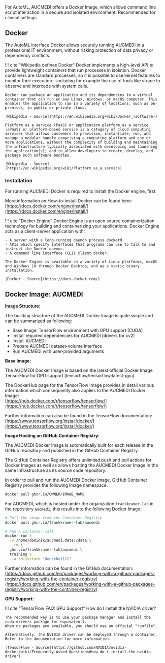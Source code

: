 For AutoML, AUCMEDI offers a Docker Image, which allows command line script interaction in a secure and isolated environment. Recommended for clinical settings.

## Docker

The AutoML interface Docker allows securely running AUCMEDI in a professional IT environment, without risking protection of data privacy or dependency conflicts.

!!! cite "Wikipedia defines Docker"
    Docker implements a high-level API to provide lightweight containers that run processes in isolation. Docker containers are standard processes, so it is possible to use kernel features to monitor their execution—including for example the use of tools like strace to observe and intercede with system calls.

    Docker can package an application and its dependencies in a virtual container that can run on any Linux, Windows, or macOS computer. This enables the application to run in a variety of locations, such as on-premises, in public or private cloud.

    [Wikipedia - Source](https://en.wikipedia.org/wiki/Docker_(software))

    Platform as a service (PaaS) or application platform as a service (aPaaS) or platform-based service is a category of cloud computing services that allows customers to provision, instantiate, run, and manage a modular bundle comprising a computing platform and one or more applications, without the complexity of building and maintaining the infrastructure typically associated with developing and launching the application(s); and to allow developers to create, develop, and package such software bundles.

    [Wikipedia - Source](https://en.wikipedia.org/wiki/Platform_as_a_service)

### Installation

For running AUCMEDI Docker is required to install the Docker engine, first.

More information on How-to-install Docker can be found here:  
[https://docs.docker.com/engine/install/](https://docs.docker.com/engine/install/)

!!! cite "Docker Engine"
    Docker Engine is an open source containerization technology for building and containerizing your applications. Docker Engine acts as a client-server application with:

    - A server with a long-running daemon process dockerd.
    - APIs which specify interfaces that programs can use to talk to and instruct the Docker daemon.
    - A command line interface (CLI) client docker.

    The Docker Engine is available on a variety of Linux platforms, macOS and Windows 10 through Docker Desktop, and as a static binary installation.

    [Docker - Source](https://docs.docker.com/)

## Docker Image: AUCMEDI

**Image Structure:**

The building structure of the AUCMEDI Docker Image is quite simple and can be summarized as following:

- Base Image: TensorFlow environment with GPU support (CUDA)
- Install required dependencies for AUCMEDI (drivers for cv2)
- Install AUCMEDI
- Prepare AUCMEDI dataset-volume interface
- Run AUCMEDI with user-provided arguments

**Base Image:**  

The AUCMEDI Docker Image is based on the latest official Docker Image TensorFlow for GPU support (tensorflow/tensorflow:latest-gpu).

The DockerHub page for the TensorFlow Image provides in detail various information which consequently also applies to the AUCMEDI Docker Image:  
[https://hub.docker.com/r/tensorflow/tensorflow/](https://hub.docker.com/r/tensorflow/tensorflow/)

Further information can also be found in the TensorFlow documentation:  
[https://www.tensorflow.org/install/docker/](https://www.tensorflow.org/install/docker/)

**Image Hosting on GitHub Container Registry:**  

The AUCMEDI Docker Image is automatically built for each release in the GitHub repository and published in the GitHub Container Registry.

The GitHub Container Registry offers unlimited push and pull actions for Docker Images as well as allows hosting the AUCMEDI Docker Image in the same infrastructure as its source code repository.

In order to pull and run the AUCMEDI Docker Image, GitHub Container Registry provides the following Image namespace:
```bash
docker pull ghcr.io/OWNER/IMAGE_NAME
```

For AUCMEDI, which is hosted under the organization `frankkramer-lab` in the repository `aucmedi`, this results
into the following Docker Image:

```bash
# Pull the image from the Container Registry
docker pull ghcr.io/frankkramer-lab/aucmedi

# Run a container call
docker run \
  -v /home/dominik/aucmedi.data:/data \
  --rm \
  ghcr.io/frankkramer-lab/aucmedi \
  training \
  --architecture "DenseNet121"
```

Further information can be found in the GitHub documentation:  
[https://docs.github.com/en/packages/working-with-a-github-packages-registry/working-with-the-container-registry](https://docs.github.com/en/packages/working-with-a-github-packages-registry/working-with-the-container-registry)

**GPU Support:**

!!! cite "TensorFlow FAQ: GPU Support"
    How do I install the NVIDIA driver?

    The recommended way is to use your package manager and install the cuda-drivers package (or equivalent).
    When no packages are available, you should use an official "runfile".

    Alternatively, the NVIDIA driver can be deployed through a container.
    Refer to the documentation for more information.

    [TensorFlow - Source](https://github.com/NVIDIA/nvidia-docker/wiki/Frequently-Asked-Questions#how-do-i-install-the-nvidia-driver)
